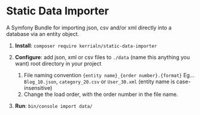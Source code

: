 # Static Data Importer 

A Symfony Bundle for importing json, csv and/or xml directly into a database via an entity object. 

1. **Install**: `composer require kerrialn/static-data-importer`

2. **Configure**: add json, xml or csv files to `./data` (name this anything you want) root directory in your project
   1. File naming convention `{entity name}_{order number}.{format}` Eg... `Blog_10.json`, `category_20.csv` or `User_30.xml` (entity name is case-insensitive)
   2. Change the load order, with the order number in the file name. 
   
3. **Run**: `bin/console import data/` 

